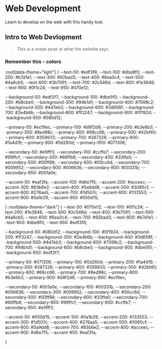 # Web Development

Learn to develop on the web with this handy tool.

## Intro to Web Devlopment

> This is a sneak peak at what the website says.


### Remember this - colors

:root[data-theme="light"] {
  --text-50: #edf3f8;
  --text-100: #dbe8f0;
  --text-200: #b7d1e1;
  --text-300: #92bad3;
  --text-400: #6ea3c4;
  --text-500: #4a8cb5;
  --text-600: #3b7091;
  --text-700: #2c546d;
  --text-800: #1e3848;
  --text-900: #0f1c24;
  --text-950: #070e12;

  --background-50: #edf2f7;
  --background-100: #dbe5f0;
  --background-200: #b8cbe0;
  --background-300: #94b1d1;
  --background-400: #7098c2;
  --background-500: #4d7eb3;
  --background-600: #3d658f;
  --background-700: #2e4b6b;
  --background-800: #1f3247;
  --background-900: #0f1924;
  --background-950: #080d12;

  --primary-50: #ecf9ec;
  --primary-100: #d9f2d9;
  --primary-200: #b3e6b3;
  --primary-300: #8ed98c;
  --primary-400: #68cc66;
  --primary-500: #42bf40;
  --primary-600: #359933;
  --primary-700: #287326;
  --primary-800: #1a4d19;
  --primary-900: #0d260d;
  --primary-950: #071306;

  --secondary-50: #e5fff3;
  --secondary-100: #ccffe7;
  --secondary-200: #99ffcf;
  --secondary-300: #66ffb8;
  --secondary-400: #33ffa0;
  --secondary-500: #00ff88;
  --secondary-600: #00cc6d;
  --secondary-700: #009952;
  --secondary-800: #006636;
  --secondary-900: #00331b;
  --secondary-950: #001a0e;

  --accent-50: #eaf3fa;
  --accent-100: #d6e7f5;
  --accent-200: #acceec;
  --accent-300: #83b6e2;
  --accent-400: #5a9dd8;
  --accent-500: #3085cf;
  --accent-600: #276aa5;
  --accent-700: #1d507c;
  --accent-800: #133553;
  --accent-900: #0a1b29;
  --accent-950: #050d15;

}
:root[data-theme="dark"] {
  --text-50: #070e12;
  --text-100: #0f1c24;
  --text-200: #1e3848;
  --text-300: #2c546d;
  --text-400: #3b7091;
  --text-500: #4a8cb5;
  --text-600: #6ea3c4;
  --text-700: #92bad3;
  --text-800: #b7d1e1;
  --text-900: #dbe8f0;
  --text-950: #edf3f8;

  --background-50: #080d12;
  --background-100: #0f1924;
  --background-200: #1f3247;
  --background-300: #2e4b6b;
  --background-400: #3d658f;
  --background-500: #4d7eb3;
  --background-600: #7098c2;
  --background-700: #94b1d1;
  --background-800: #b8cbe0;
  --background-900: #dbe5f0;
  --background-950: #edf2f7;

  --primary-50: #071306;
  --primary-100: #0d260d;
  --primary-200: #1a4d19;
  --primary-300: #287326;
  --primary-400: #359933;
  --primary-500: #42bf40;
  --primary-600: #68cc66;
  --primary-700: #8ed98c;
  --primary-800: #b3e6b3;
  --primary-900: #d9f2d9;
  --primary-950: #ecf9ec;

  --secondary-50: #001a0e;
  --secondary-100: #00331b;
  --secondary-200: #006636;
  --secondary-300: #009952;
  --secondary-400: #00cc6d;
  --secondary-500: #00ff88;
  --secondary-600: #33ffa0;
  --secondary-700: #66ffb8;
  --secondary-800: #99ffcf;
  --secondary-900: #ccffe7;
  --secondary-950: #e5fff3;

  --accent-50: #050d15;
  --accent-100: #0a1b29;
  --accent-200: #133553;
  --accent-300: #1d507c;
  --accent-400: #276aa5;
  --accent-500: #3085cf;
  --accent-600: #5a9dd8;
  --accent-700: #83b6e2;
  --accent-800: #acceec;
  --accent-900: #d6e7f5;
  --accent-950: #eaf3fa;

}

